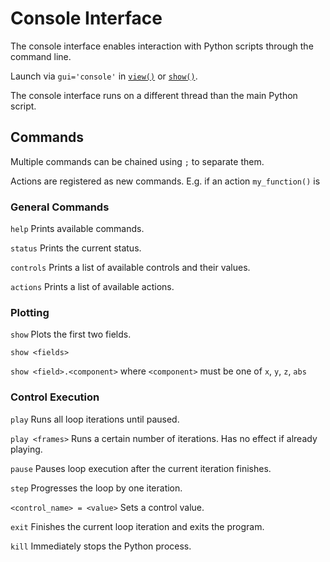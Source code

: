 # Console Interface
The console interface enables interaction with Python scripts through the command line.

Launch via `gui='console'` in [`view()`](phi/vis/index.html#phi.vis.view) or [`show()`](phi/vis/index.html#phi.vis.show).

The console interface runs on a different thread than the main Python script.

## Commands

Multiple commands can be chained using `;` to separate them.

Actions are registered as new commands.
E.g. if an action  `my_function()` is

### General Commands

`help` Prints available commands.

`status` Prints the current status.

`controls` Prints a list of available controls and their values.

`actions` Prints a list of available actions.

### Plotting

`show` Plots the first two fields.

`show <fields>`

`show <field>.<component>` where `<component>` must be one of `x`, `y`, `z`, `abs`

### Control Execution

`play` Runs all loop iterations until paused.

`play <frames>` Runs a certain number of iterations. Has no effect if already playing.

`pause` Pauses loop execution after the current iteration finishes.

`step` Progresses the loop by one iteration.

`<control_name> = <value>` Sets a control value.

`exit` Finishes the current loop iteration and exits the program.

`kill` Immediately stops the Python process.

